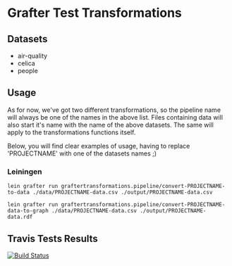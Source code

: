 # Grafter Test Transformations

## Datasets
- air-quality
- celica
- people

## Usage

As for now, we've got two different transformations, so the pipeline name will always be one of the names in the above list. Files containing data will also start it's name with the name of the above datasets. The same will apply to the transformations functions itself.

Below, you will find clear examples of usage, having to replace 'PROJECTNAME' with one of the datasets names ;)

### Leiningen

`lein grafter run graftertransformations.pipeline/convert-PROJECTNAME-to-data ./data/PROJECTNAME-data.csv ./output/PROJECTNAME-data.csv`

`lein grafter run graftertransformations.pipeline/convert-PROJECTNAME-data-to-graph ./data/PROJECTNAME-data.csv ./output/PROJECTNAME-data.rdf`

## Travis Tests Results
[![Build Status](https://travis-ci.org/xaabi6/GrafterTransformations.svg?branch=develop)](https://travis-ci.org/xaabi6/GrafterTransformations)

